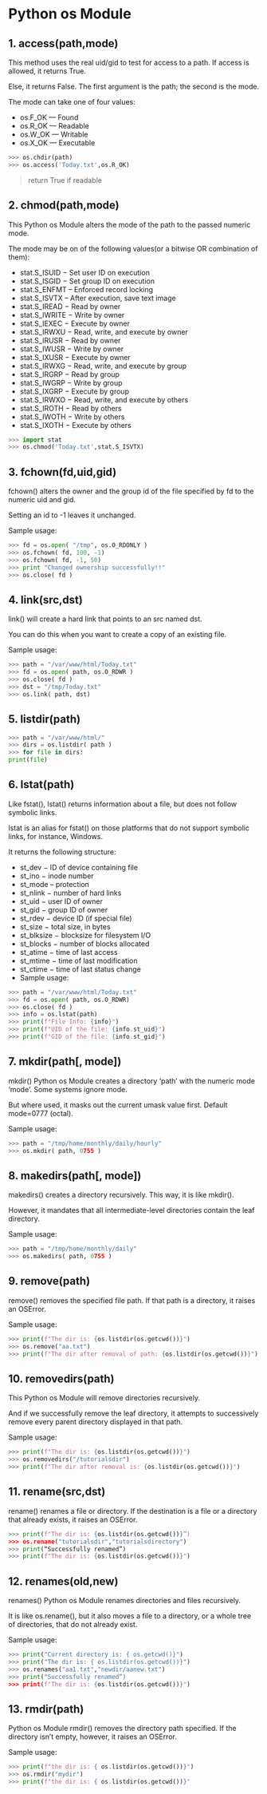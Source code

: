 # Python os Module

## 1. access(path,mode)

This method uses the real uid/gid to test for access to a path. If access is allowed, it returns True.

Else, it returns False. The first argument is the path; the second is the mode.

The mode can take one of four values:

- os.F_OK  — Found
- os.R_OK  — Readable
- os.W_OK  — Writable
- os.X_OK  — Executable

```python
>>> os.chdir(path)
>>> os.access('Today.txt',os.R_OK)
 ```
 > return True if readable


 
##  2. chmod(path,mode)
This Python os Module alters the mode of the path to the passed numeric mode.

The mode may be on of the following values(or a bitwise OR combination of them):

- stat.S_ISUID − Set user ID on execution
- stat.S_ISGID − Set group ID on execution
- stat.S_ENFMT – Enforced record locking
- stat.S_ISVTX – After execution, save text image
- stat.S_IREAD − Read by owner
- stat.S_IWRITE − Write by owner
- stat.S_IEXEC − Execute by owner
- stat.S_IRWXU − Read, write, and execute by owner
- stat.S_IRUSR − Read by owner
- stat.S_IWUSR − Write by owner
- stat.S_IXUSR − Execute by owner
- stat.S_IRWXG − Read, write, and execute by group
- stat.S_IRGRP − Read by group
- stat.S_IWGRP − Write by group
- stat.S_IXGRP − Execute by group
- stat.S_IRWXO − Read, write, and execute by others
- stat.S_IROTH − Read by others
- stat.S_IWOTH − Write by others
- stat.S_IXOTH − Execute by others

```python
>>> import stat
>>> os.chmod('Today.txt',stat.S_ISVTX)
 ```

 ##  3. fchown(fd,uid,gid)
 fchown() alters the owner and the group id of the file specified by fd to the numeric uid and gid.

Setting an id to -1 leaves it unchanged.

Sample usage:

```python
>>> fd = os.open( "/tmp", os.O_RDONLY )
>>> os.fchown( fd, 100, -1)
>>> os.fchown( fd, -1, 50)
>>> print "Changed ownership successfully!!"
>>> os.close( fd )
 ```
 
 ##  4. link(src,dst)
 link() will create a hard link that points to an src named dst.

You can do this when you want to create a copy of an existing file.

Sample usage:

```python
>>> path = "/var/www/html/Today.txt"
>>> fd = os.open( path, os.O_RDWR )
>>> os.close( fd )
>>> dst = "/tmp/Today.txt"
>>> os.link( path, dst)
 ```
 
 ## 5. listdir(path)
```python
>>> path = "/var/www/html/"
>>> dirs = os.listdir( path )
>>> for file in dirs:
print(file)
 ```
 
 ## 6. lstat(path)
 Like fstat(), lstat() returns information about a file, but does not follow symbolic links.

lstat is an alias for fstat() on those platforms that do not support symbolic links, for instance, Windows.

It returns the following structure:

- st_dev − ID of device containing file
- st_ino − inode number
- st_mode – protection
- st_nlink − number of hard links
- st_uid − user ID of owner
- st_gid − group ID of owner
- st_rdev − device ID (if special file)
- st_size − total size, in bytes
- st_blksize − blocksize for filesystem I/O
- st_blocks − number of blocks allocated
- st_atime − time of last access
- st_mtime − time of last modification
- st_ctime − time of last status change
- Sample usage:

```python
>>> path = "/var/www/html/Today.txt"
>>> fd = os.open( path, os.O_RDWR)
>>> os.close( fd )
>>> info = os.lstat(path)
>>> print(f"File Info: {info}")
>>> print(f"UID of the file: {info.st_uid}")
>>> print(f"GID of the file: {info.st_gid}")
 ```
 
  ## 7. mkdir(path[, mode])
mkdir() Python os Module creates a directory ‘path’ with the numeric mode ‘mode’. Some systems ignore mode.

But where used, it masks out the current umask value first.
Default mode=0777 (octal).

Sample usage:

```python
>>> path = "/tmp/home/monthly/daily/hourly"
>>> os.mkdir( path, 0755 )
 ```

 ## 8. makedirs(path[, mode])
 makedirs() creates a directory recursively. This way, it is like mkdir().

However, it mandates that all intermediate-level directories contain the leaf directory.

Sample usage:
```python
>>> path = "/tmp/home/monthly/daily"
>>> os.makedirs( path, 0755 )
 ```
 
 ## 9. remove(path)

remove() removes the specified file path. If that path is a directory, it raises an OSError.

Sample usage:
```python
>>> print(f"The dir is: {os.listdir(os.getcwd())}")
>>> os.remove("aa.txt")
>>> print(f"The dir after removal of path: {os.listdir(os.getcwd())}")
 ```

  ## 10. removedirs(path)
This Python os Module will remove directories recursively.

And if we successfully remove the leaf directory, it attempts to successively remove every parent directory displayed in that path.

Sample usage:
```python
>>> print(f"The dir is: {os.listdir(os.getcwd())}")
>>> os.removedirs("/tutorialsdir")
>>> print(f"The dir after removal is: {os.listdir(os.getcwd())}")
 ```

  ## 11. rename(src,dst)
  rename() renames a file or directory. If the destination is a file or a directory that already exists, it raises an OSError.

```python
>>> print(f"The dir is: {os.listdir(os.getcwd())}”)
>>> os.rename("tutorialsdir","tutorialsdirectory")
>>> print(“Successfully renamed”)
>>> print(f"The dir is: {os.listdir(os.getcwd())}")
 ```

  ##  12. renames(old,new)
renames() Python os Module renames directories and files recursively.

It is like os.rename(), but it also moves a file to a directory, or a whole tree of directories, that do not already exist.

Sample usage:

```python
>>> print("Current directory is: { os.getcwd()}")
>>> print("The dir is: { os.listdir(os.getcwd())}")
>>> os.renames("aa1.txt","newdir/aanew.txt")
>>> print("Successfully renamed”)
>>> print(f"The dir is: {os.listdir(os.getcwd())}")
 ```

  ## 13. rmdir(path)
Python os Module rmdir() removes the directory path specified. If the directory isn’t empty, however, it raises an OSError.

Sample usage:
```python
>>> print(f"the dir is: { os.listdir(os.getcwd())}")
>>> os.rmdir("mydir")
>>> print(f"the dir is: { os.listdir(os.getcwd())}"
 ```